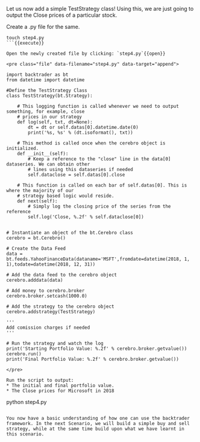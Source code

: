 Let us now add a simple TestStrategy class! Using this, we are just going to output the Close prices of a particular stock.

Create a .py file for the same.

```
touch step4.py
```{{execute}}

Open the newly created file by clicking: `step4.py`{{open}}

<pre class="file" data-filename="step4.py" data-target="append">

import backtrader as bt
from datetime import datetime

#Define the TestStrategy Class
class TestStrategy(bt.Strategy):
    
    # This logging function is called whenever we need to output something, for example, close 
    # prices in our strategy
    def log(self, txt, dt=None):
        dt = dt or self.datas[0].datetime.date(0)
        print('%s, %s' % (dt.isoformat(), txt))

    # This method is called once when the cerebro object is initialized.
    def __init__(self):
        # Keep a reference to the "close" line in the data[0] dataseries. We can obtain other
        # lines using this dataseries if needed
        self.dataclose = self.datas[0].close

    # This function is called on each bar of self.datas[0]. This is where the majority of our
    # strategy based logic would reside.
    def next(self):
        # Simply log the closing price of the series from the reference
        self.log('Close, %.2f' % self.dataclose[0])


# Instantiate an object of the bt.Cerebro class
cerebro = bt.Cerebro()

# Create the Data Feed
data = bt.feeds.YahooFinanceData(dataname='MSFT',fromdate=datetime(2018, 1, 1),todate=datetime(2018, 12, 31))

# Add the data feed to the cerebro object
cerebro.adddata(data)

# Add money to cerebro.broker
cerebro.broker.setcash(1000.0)

# Add the strategy to the cerebro object
cerebro.addstrategy(TestStrategy)

'''
Add comission charges if needed
'''

# Run the strategy and watch the log
print('Starting Portfolio Value: %.2f' % cerebro.broker.getvalue())
cerebro.run()
print('Final Portfolio Value: %.2f' % cerebro.broker.getvalue())

</pre>

Run the script to output:
* The initial and final portfolio value.
* The Close prices for Microsoft in 2018

```
python step4.py

```{{execute}}

You now have a basic understanding of how one can use the backtrader framework. In the next Scenario, we will build a simple buy and sell strategy, while at the same time build upon what we have learnt in this scenario.